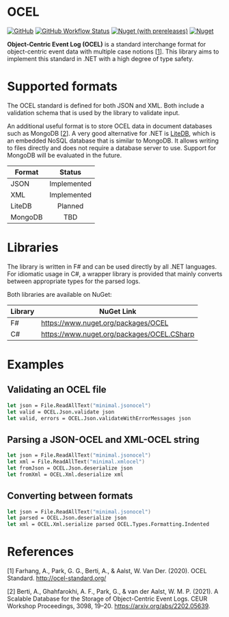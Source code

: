 # OCEL

[![GitHub](https://img.shields.io/github/license/pm4net/OCEL?style=flat-square)](https://github.com/pm4net/OCEL/blob/master/LICENSE)
[![GitHub Workflow Status](https://img.shields.io/github/workflow/status/pm4net/OCEL/Run%20Tests?style=flat-square)](https://github.com/pm4net/OCEL/actions/workflows/tests.yml)
[![Nuget (with prereleases)](https://img.shields.io/nuget/vpre/OCEL?label=OCEL&style=flat-square)](https://www.nuget.org/packages/OCEL/)
[![Nuget](https://img.shields.io/nuget/dt/OCEL?label=NuGet%20Downloads&style=flat-square)](https://www.nuget.org/packages/OCEL/#versions-body-tab)

**Object-Centric Event Log (OCEL)** is a standard interchange format for object-centric event data with multiple case notions [[1](#1)]. This library aims to implement this standard in .NET with a high degree of type safety.

# Supported formats

The OCEL standard is defined for both JSON and XML. Both include a validation schema that is used by the library to validate input.

An additional useful format is to store OCEL data in document databases such as MongoDB [[2](#2)]. A very good alternative for .NET is [LiteDB](https://www.litedb.org/), which is an embedded NoSQL database that is similar to MongoDB. It allows writing to files directly and does not require a database server to use. Support for MongoDB will be evaluated in the future.

| Format        | Status        |
| ------------- |:-------------:|
| JSON          | Implemented   |
| XML           | Implemented   |
| LiteDB        | Planned       |
| MongoDB       | TBD           |

# Libraries

The library is written in F# and can be used directly by all .NET languages. For idiomatic usage in C#, a wrapper library is provided that mainly converts between appropriate types for the parsed logs.

Both libraries are available on NuGet:

| Library       | NuGet Link |
| ------------- | ------------- |
| F#            | https://www.nuget.org/packages/OCEL |
| C#            | https://www.nuget.org/packages/OCEL.CSharp |

# Examples

## Validating an OCEL file

```fsharp
let json = File.ReadAllText("minimal.jsonocel")
let valid = OCEL.Json.validate json
let valid, errors = OCEL.Json.validateWithErrorMessages json
```

## Parsing a JSON-OCEL and XML-OCEL string

```fsharp
let json = File.ReadAllText("minimal.jsonocel")
let xml = File.ReadAllText("minimal.xmlocel")
let fromJson = OCEL.Json.deserialize json
let fromXml = OCEL.Xml.deserialize xml
```

## Converting between formats

```fsharp
let json = File.ReadAllText("minimal.jsonocel")
let parsed = OCEL.Json.deserialize json
let xml = OCEL.Xml.serialize parsed OCEL.Types.Formatting.Indented
```

# References

<a id="1">[1]</a> Farhang, A., Park, G. G., Berti, A., & Aalst, W. Van Der. (2020). OCEL Standard. http://ocel-standard.org/

<a id="2">[2]</a> Berti, A., Ghahfarokhi, A. F., Park, G., & van der Aalst, W. M. P. (2021). A Scalable Database for the Storage of Object-Centric Event Logs. CEUR Workshop Proceedings, 3098, 19–20. https://arxiv.org/abs/2202.05639.